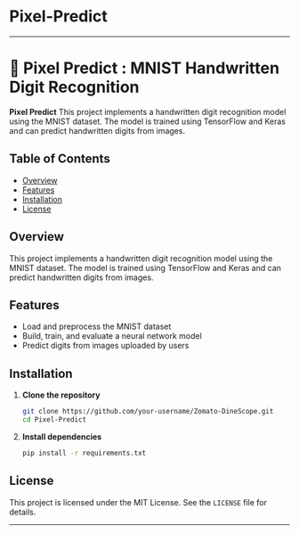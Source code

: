 # Pixel-Predict

---

# 🎰 Pixel Predict :  MNIST Handwritten Digit Recognition

**Pixel Predict** This project implements a handwritten digit recognition model using the MNIST dataset. 
The model is trained using TensorFlow and Keras and can predict handwritten digits from images.
## Table of Contents
- [Overview](#overview)
- [Features](#features)
- [Installation](#installation)
- [License](#license)

## Overview
 This project implements a handwritten digit recognition model using the MNIST dataset. The model is trained using TensorFlow and Keras and can predict handwritten digits from images.

## Features
- Load and preprocess the MNIST dataset
- Build, train, and evaluate a neural network model
- Predict digits from images uploaded by users

## Installation
1. **Clone the repository**
    ```bash
    git clone https://github.com/your-username/Zomato-DineScope.git
    cd Pixel-Predict
    ```

2. **Install dependencies**
    ```bash
    pip install -r requirements.txt
    ```


## License
This project is licensed under the MIT License. See the `LICENSE` file for details.

---
